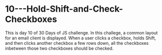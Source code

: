 # 10---Hold-Shift-and-Check-Checkboxes

This is day 10 of 30 Days of JS challenge. In this challege, a common layout for an email client is displayed. When a user clicks a checkbox,
holds Shift, and then clicks another checkbox a few rows down, all the checkboxes inbetween those two checkboxes should be checked.
